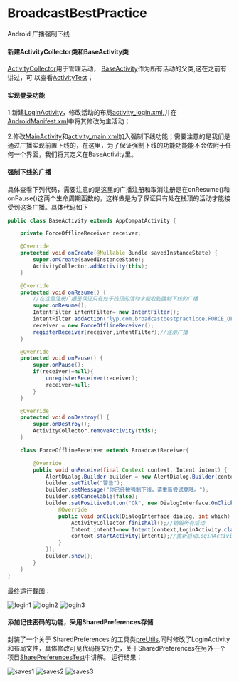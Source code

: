 BroadcastBestPractice
===================================
Android 广播强制下线
#### 新建ActivityCollector类和BaseActivity类
[ActivityCollector](/app/src/main/java/lyp/com/broadcastbestpractice/ActivityCollector.java)用于管理活动，
[BaseActivity](/app/src/main/java/lyp/com/broadcastbestpractice/BaseActivity.java)作为所有活动的父类,这在之前有讲过，可
以查看[ActivityTest](https://github.com/ordinarylyp/ActivityTest)；
#### 实现登录功能
1.新建[LoginActivity](/app/src/main/java/lyp/com/broadcastbestpractice/LoginActivity.java)，修改活动的布局[activity_login.xml](/app/src/main/res/layout/activity_login.xml),并在[AndroidManifest.xml](/app/src/main/AndroidManifest.xml)中将其修改为主活动；

2.修改[MainActivity](/app/src/main/java/lyp/com/broadcastbestpractice/MainActivity.java)和[activity_main.xml](/app/src/main/res/layout/activity_main.xml)加入强制下线功能；需要注意的是我们是通过广播实现前置下线的，在这里，为了保证强制下线的功能功能能不会依附于任何一个界面，我们将其定义在BaseActivity里。
#### 强制下线的广播
具体查看下列代码，需要注意的是这里的广播注册和取消注册是在onResume()和onPause()这两个生命周期函数的，这样做是为了保证只有处在栈顶的活动才能接受到这条广播。具体代码如下
```Java
public class BaseActivity extends AppCompatActivity {

    private ForceOfflineReceiver receiver;

    @Override
    protected void onCreate(@Nullable Bundle savedInstanceState) {
        super.onCreate(savedInstanceState);
        ActivityCollector.addActivity(this);
    }

    @Override
    protected void onResume() {
        //在这里注册广播是保证只有处于栈顶的活动才能收到强制下线的广播
        super.onResume();
        IntentFilter intentFilter= new IntentFilter();
        intentFilter.addAction("lyp.com.broadcastbestpracticce.FORCE_OFFLINE");
        receiver = new ForceOfflineReceiver();
        registerReceiver(receiver,intentFilter);//注册广播
    }

    @Override
    protected void onPause() {
        super.onPause();
        if(receiver!=null){
            unregisterReceiver(receiver);
            receiver=null;
        }
    }

    @Override
    protected void onDestroy() {
        super.onDestroy();
        ActivityCollector.removeActivity(this);
    }

    class ForceOfflineReceiver extends BroadcastReceiver{

        @Override
        public void onReceive(final Context context, Intent intent) {
            AlertDialog.Builder builder = new AlertDialog.Builder(context);
            builder.setTitle("警告");
            builder.setMessage("你已经被强制下线，请重新尝试登陆。");
            builder.setCancelable(false);
            builder.setPositiveButton("Ok", new DialogInterface.OnClickListener() {
                @Override
                public void onClick(DialogInterface dialog, int which) {
                    ActivityCollector.finishAll();//销毁所有活动
                    Intent intent1=new Intent(context,LoginActivity.class);
                    context.startActivity(intent1);//重新启动LoginActivity
                }
            });
            builder.show();
        }
    }
}
```
最终运行截图：

![login1](/img/login1.png "login1")
![login2](/img/login2.png "login2")
![login3](/img/login3.png "login3")

#### 添加记住密码的功能，采用SharedPreferences存储
封装了一个关于 SharedPreferences 的工具类[preUtils](/app/src/main/java/lyp/com/broadcastbestpractice/preUtils.java),同时修改了LoginActivity和布局文件，具体修改可见代码提交历史，关于SharedPreferences在另外一个项目[SharePreferencesTest]()中讲解。
运行结果：

![saves1](/img/saves1.png "saves1")
![saves2](/img/saves2.png "saves2")
![saves3](/img/saves3.png "saves3")
